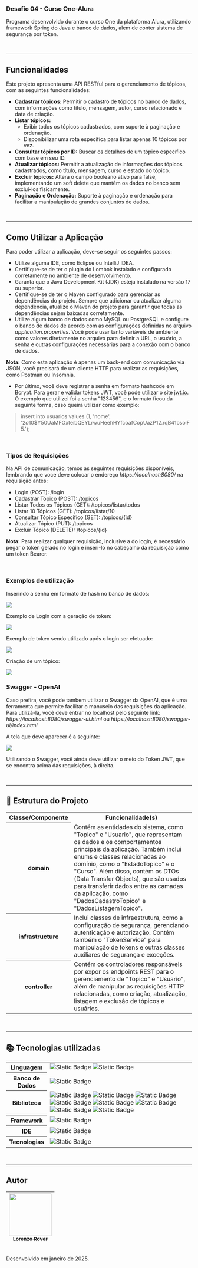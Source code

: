 ### Desafio 04 - Curso One-Alura
Programa desenvolvido durante o curso One da plataforma Alura, utilizando framework Spring do Java e banco de dados, alem de conter sistema de segurança por token.<br>

<br>

___

## Funcionalidades

Este projeto apresenta uma API RESTful para o gerenciamento de tópicos, com as seguintes funcionalidades:

- **Cadastrar tópicos:** Permitir o cadastro de tópicos no banco de dados, com informações como título, mensagem, autor, curso relacionado e data de criação.
- **Listar tópicos:**
  - Exibir todos os tópicos cadastrados, com suporte à paginação e ordenação.
  - Disponibilizar uma rota específica para listar apenas 10 tópicos por vez.
- **Consultar tópicos por ID:** Buscar os detalhes de um tópico específico com base em seu ID.
- **Atualizar tópicos:** Permitir a atualização de informações dos tópicos cadastrados, como título, mensagem, curso e estado do tópico.
- **Excluir tópicos:** Altera o campo booleano ativo para false, implementando um soft delete que mantém os dados no banco sem excluí-los fisicamente.
- **Paginação e Ordenação:** Suporte à paginação e ordenação para facilitar a manipulação de grandes conjuntos de dados.

<br>

___

## Como Utilizar a Aplicação

Para poder utilizar a aplicação, deve-se seguir os seguintes passos:
- Utilize alguma IDE, como Eclipse ou IntelliJ IDEA.
- Certifique-se de ter o plugin do Lombok instalado e configurado corretamente no ambiente de desenvolvimento.
- Garanta que o Java Development Kit (JDK) esteja instalado na versão 17 ou superior.
- Certifique-se de ter o Maven configurado para gerenciar as dependências do projeto. Sempre que adicionar ou atualizar alguma dependência, atualize o Maven do projeto para garantir que todas as dependências sejam baixadas corretamente.
- Utilize algum banco de dados como MySQL ou PostgreSQL e configure o banco de dados de acordo com as configurações definidas no arquivo <i>application.properties</i>. Você pode usar tanto variáveis de ambiente como valores diretamente no arquivo para definir a URL, o usuário, a senha e outras configurações necessárias para a conexão com o banco de dados.

**Nota:** Como esta aplicação é apenas um back-end com comunicação via JSON, você precisará de um cliente HTTP para realizar as requisições, como Postman ou Insomnia.

- Por último, você deve registrar a senha em formato hashcode em Bcrypt. Para gerar e validar tokens JWT, você pode utilizar o site [jwt.io](https://jwt.io). O exemplo que utilizei foi a senha "123456", e o formato ficou da seguinte forma, caso queira utilizar como exemplo:
> insert into usuarios values (1, 'nome', '$2a$10$Y50UaMFOxteibQEYLrwuHeehHYfcoafCopUazP12.rqB41bsolF5.');

<br>

### Tipos de Requisições

Na API de comunicação, temos as seguintes requisições disponíveis, lembrando que voce deve colocar o endereço <i>https://localhost:8080/</i> na requisição antes:
- Login (POST): /login
- Cadastrar Tópico (POST): /topicos
- Listar Todos os Tópicos (GET): /topicos/listar/todos
- Listar 10 Tópicos (GET): /topicos/listar/10
- Consultar Tópico Específico (GET): /topicos/{id}
- Atualizar Tópico (PUT): /topicos
- Excluir Tópico (DELETE): /topicos/{id}

**Nota:** Para realizar qualquer requisição, inclusive a do login, é necessário pegar o token gerado no login e inseri-lo no cabeçalho da requisição como um token Bearer.

<br>

### Exemplos de utilização

Inserindo a senha em formato de hash no banco de dados:

<img src="https://raw.githubusercontent.com/lorenzorover/forum-hub/refs/heads/main/insert%20hashcode%20sql.png">

<br>

Exemplo de Login com a geração de token:

<img src="https://raw.githubusercontent.com/lorenzorover/forum-hub/refs/heads/main/example%20login.png">

<br>

Exemplo de token sendo utilizado após o login ser efetuado:

<img src="https://raw.githubusercontent.com/lorenzorover/forum-hub/refs/heads/main/example%20token%20utilization.png">

<br>

Criação de um tópico:

<img src="https://raw.githubusercontent.com/lorenzorover/forum-hub/refs/heads/main/example%20create%20topico.png">

<br>

### Swagger - OpenAI

Caso prefira, você pode tambem utilizar o Swagger da OpenAI, que é uma ferramenta que permite facilitar o manuseio das requisições da aplicação. <br>
Para utilizá-la, você deve entrar no localhost pelo seguinte link:<br>
<i>https://localhost:8080/swagger-ui.html</i> ou <i>https://localhost:8080/swagger-ui/index.html</i><br>

A tela que deve aparecer é a seguinte:<br>

<img src="https://raw.githubusercontent.com/lorenzorover/forum-hub/refs/heads/main/example%20swagger.png">

<br>

Utilizando o Swagger, você ainda deve utilizar o meio do Token JWT, que se encontra acima das requisições, à direita.

<br>

___

## 📂 Estrutura do Projeto

<div> 
  <table>
    <tr>
      <th>Classe/Componente</th>
      <th width="450px">Funcionalidade(s)</th> 
    </tr> 
    <tr> 
      <th>domain</th> 
      <td>Contém as entidades do sistema, como "Topico" e "Usuario", que representam os dados e os comportamentos principais da aplicação. Também inclui enums e classes relacionadas ao domínio, como o "EstadoTopico" e o "Curso". Além disso, contém os DTOs (Data Transfer Objects), que são usados para transferir dados entre as camadas da aplicação, como "DadosCadastroTopico" e "DadosListagemTopico".</td> 
    </tr> 
    <tr> 
      <th>infrastructure</th> 
      <td>Inclui classes de infraestrutura, como a configuração de segurança, gerenciando autenticação e autorização. Contém também o "TokenService" para manipulação de tokens e outras classes auxiliares de segurança e exceções.</td> 
    </tr> 
    <tr> 
      <th>controller</th> 
      <td>Contém os controladores responsáveis por expor os endpoints REST para o gerenciamento de "Topico" e "Usuario", além de manipular as requisições HTTP relacionadas, como criação, atualização, listagem e exclusão de tópicos e usuários.</td> 
    </tr> 
  </table> 
</div>

<br>

___

## 📚 Tecnologias utilizadas

<div>
  <table>
    <tr>
      <th>
        Linguagem
      </th>
      <td>
        <img alt="Static Badge" src="https://img.shields.io/badge/java-yellow?style=for-the-badge">
        <img alt="Static Badge" src="https://img.shields.io/badge/sql%20-%20cyan?style=for-the-badge">
      </td>
    </tr>
    <tr>
      <th>
        Banco de Dados
      </th>
      <td>
        <img alt="Static Badge" src="https://img.shields.io/badge/mysql%20-%20blue?style=for-the-badge">
      </td>
    <tr>
      <th>
         Biblioteca
      </th>
       <td width="420px">
         <img alt="Static Badge" src="https://img.shields.io/badge/lombok%20-%20black?style=for-the-badge">
         <img alt="Static Badge" src="https://img.shields.io/badge/spring%20web%20-%20black?style=for-the-badge">
         <img alt="Static Badge" src="https://img.shields.io/badge/spring%20boot%20devtools%20-%20black?style=for-the-badge">
         <img alt="Static Badge" src="https://img.shields.io/badge/spring%20data%20jpa%20-%20black?style=for-the-badge">
         <img alt="Static Badge" src="https://img.shields.io/badge/flyway%20migration%20-%20black?style=for-the-badge">
         <img alt="Static Badge" src="https://img.shields.io/badge/mysql%20driver%20-%20black?style=for-the-badge">
         <img alt="Static Badge" src="https://img.shields.io/badge/validation%20-%20black?style=for-the-badge">
         <img alt="Static Badge" src="https://img.shields.io/badge/spring%20security%20-%20black?style=for-the-badge">
      </td>
    </tr>
    <tr>
      <th>
        Framework
      </th>
      <td>
        <img alt="Static Badge" src="https://img.shields.io/badge/spring%20boot%20-%20green?style=for-the-badge">
      </td>
    </tr>
    <tr>
      <th>
        IDE
      </th>
      <td>
        <img alt="Static Badge" src="https://img.shields.io/badge/intelij-black?style=for-the-badge">
      </td>
    </tr>
    <tr>
      <th>
        Tecnologias
      </th>
      <td>
        <img alt="Static Badge" src="https://img.shields.io/badge/spring%20api-grey?style=for-the-badge">
      </td>
    </tr>
  </table>
</div>

<br>

___

## Autor
| [<img loading="lazy" src="https://avatars.githubusercontent.com/u/168394448?v=4" width=115><br><sub>Lorenzo Rover</sub>](https://github.com/lorenzorover) |
| :---: |
<br>
Desenvolvido em janeiro de 2025.



